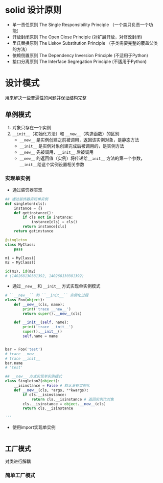 # solid 设计原则
- 单一责任原则 The Single Responsibility Principle （一个类只负责一个功能）
- 开放封闭原则 The Open Close Principle (对扩展开放，对修改封闭)
- 里氏替换原则 The Liskov Substitution Principle （子类需要完整的覆盖父类的方法）
- 依赖倒置原则 The Dependency Inversion Principle (不适用于Python)
- 接口分离原则 The Interface Segregation Principle (不适用于Python)



# 设计模式
用来解决一些普遍性的问题并保证结构完整
## 单例模式
1. 对象只存在一个实例
2. ``__init__``（初始化方法）和 ``__new__``（构造函数）的区别
    - ``__new__`` 是实例创建之前被调用，返回该实例对象，是静态方法
    - ``__init__`` 是实例对象创建完成后被调用的，是实例方法
    - ``__new__`` 先被调用，``__init__`` 后被调用
    - ``__new__`` 的返回值（实例）将传递给``__init__`` 方法的第一个参数， ``__init__``给这个实例设置相关参数
### 实现单实例
- 通过装饰器实现
```python
## 通过装饰器实现单实例
def singleton(cls):
    instance = {}
    def getinstance():
        if cls not in instance:
            instance[cls] = cls()
        return instance[cls]
    return getinstance

@singleton
class MyClass:
    pass

m1 = MyClass()
m2 = MyClass()

id(m1), id(m2)
# (140268130381392, 140268130381392)
```

- 通过``__new__`` 和 ``__init__`` 方式实现单实例模式
```python
# ``__new__`` 和 ``__init__`` 实例化过程
class Foo(object):
    def __new__(cls, name):
        print('trace __new__')
        return super().__new__(cls)

    def __init__(self, name):
        print('trace __init__')
        super().__init__()
        self.name = name


bar = Foo('test')
# trace __new__
# trace __init__
bar.name
# 'test'

## __new__ 方式实现单实例模式
class Singleton2(object):
    __isinstance = False # 默认没有实例化
    def __new__(cls, *args, **kwargs):
        if cls.__isinstance:
            return cls.__isinstance # 返回实例化对象
        cls.__isinstance = object.__new__(cls)
        return cls.__isinstance

'''
```
- 使用import实现单实例
```python

```
## 工厂模式
对类进行解耦

### 简单工厂模式
```python

```